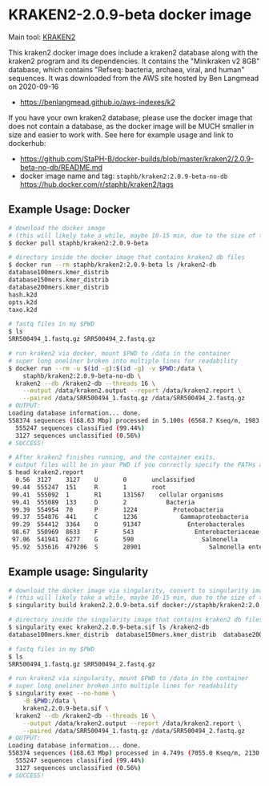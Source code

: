 # KRAKEN2-2.0.9-beta docker image

Main tool: [KRAKEN2](https://ccb.jhu.edu/software/kraken2/)

This kraken2 docker image does include a kraken2 database along with the kraken2 program and its dependencies. It contains the "Minikraken v2 8GB" database, which contains "Refseq: bacteria, archaea, viral, and human" sequences. It was downloaded from the AWS site hosted by Ben Langmead on 2020-09-16 
  * https://benlangmead.github.io/aws-indexes/k2

If you have your own kraken2 database, please use the docker image that does not contain a database, as the docker image will be MUCH smaller in size and easier to work with. See here for example usage and link to dockerhub:
  * https://github.com/StaPH-B/docker-builds/blob/master/kraken2/2.0.9-beta-no-db/README.md
  * docker image name and tag: `staphb/kraken2:2.0.9-beta-no-db` https://hub.docker.com/r/staphb/kraken2/tags

## Example Usage: Docker

```bash
# download the docker image
# (this will likely take a while, maybe 10-15 min, due to the size of the database)
$ docker pull staphb/kraken2:2.0.9-beta

# directory inside the docker image that contains kraken2 db files 
$ docker run --rm staphb/kraken2:2.0.9-beta ls /kraken2-db
database100mers.kmer_distrib
database150mers.kmer_distrib
database200mers.kmer_distrib
hash.k2d
opts.k2d
taxo.k2d

# fastq files in my $PWD
$ ls 
SRR500494_1.fastq.gz SRR500494_2.fastq.gz

# run kraken2 via docker, mount $PWD to /data in the container
# super long oneliner broken into multiple lines for readability
$ docker run --rm -u $(id -g):$(id -g) -v $PWD:/data \
    staphb/kraken2:2.0.9-beta-no-db \
  kraken2 --db /kraken2-db --threads 16 \
    --output /data/kraken2.output --report /data/kraken2.report \
    --paired /data/SRR500494_1.fastq.gz /data/SRR500494_2.fastq.gz
# OUTPUT:
Loading database information... done.
558374 sequences (168.63 Mbp) processed in 5.100s (6568.7 Kseq/m, 1983.74 Mbp/m).
  555247 sequences classified (99.44%)
  3127 sequences unclassified (0.56%)
# SUCCESS!

# After kraken2 finishes running, and the container exits,
# output files will be in your PWD if you correctly specify the PATHs and mounted them proprely like the above example
$ head kraken2.report
  0.56  3127    3127    U       0       unclassified
 99.44  555247  151     R       1       root
 99.41  555092  1       R1      131567    cellular organisms
 99.41  555089  133     D       2           Bacteria
 99.39  554954  70      P       1224          Proteobacteria
 99.37  554876  441     C       1236            Gammaproteobacteria
 99.29  554412  3364    O       91347             Enterobacterales
 98.67  550969  8633    F       543                 Enterobacteriaceae
 97.06  541941  6277    G       590                   Salmonella
 95.92  535616  479206  S       28901                   Salmonella enterica
```
## Example usage: Singularity

```bash
# download the docker image via singularity, convert to singularity image format
# (this will likely take a while, maybe 10-15 min, due to the size of the database)
$ singularity build kraken2.2.0.9-beta.sif docker://staphb/kraken2:2.0.9-beta

# directory inside the singularity image that contains kraken2 db files
$ singularity exec kraken2.2.0.9-beta.sif ls /kraken2-db
database100mers.kmer_distrib  database150mers.kmer_distrib  database200mers.kmer_distrib  hash.k2d  opts.k2d  taxo.k2d

# fastq files in my $PWD
$ ls
SRR500494_1.fastq.gz SRR500494_2.fastq.gz

# run kraken2 via singularity, mount $PWD to /data in the container
# super long oneliner broken into multiple lines for readability
$ singularity exec --no-home \
    -B $PWD:/data \
    kraken2.2.0.9-beta.sif \
  kraken2 --db /kraken2-db --threads 16 \
    --output /data/kraken2.output --report /data/kraken2.report \
    --paired /data/SRR500494_1.fastq.gz /data/SRR500494_2.fastq.gz
# OUTPUT:
Loading database information... done.
558374 sequences (168.63 Mbp) processed in 4.749s (7055.0 Kseq/m, 2130.61 Mbp/m).
  555247 sequences classified (99.44%)
  3127 sequences unclassified (0.56%)
# SUCCESS!
```
